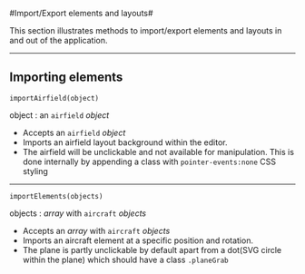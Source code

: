 #Import/Export elements and layouts#

This section illustrates methods to import/export elements and layouts in and out of the application.  


----------

## Importing elements ##

    importAirfield(object)

object : an `airfield` *object*

- Accepts an `airfield` *object*
- Imports an airfield layout background within the editor. 
- The airfield will be unclickable and not available for manipulation. This is done internally by appending a class with `pointer-events:none` CSS styling 

----------


    importElements(objects)

objects : *array* with `aircraft` *objects*

- Accepts an *array* with `aircraft` *objects*
- Imports an aircraft element at a specific position and rotation. 
- The plane is partly unclickable by default apart from a dot(SVG circle within the plane) which should have a class `.planeGrab`